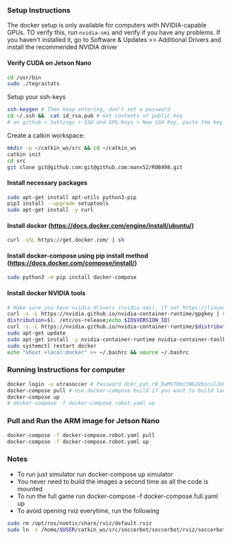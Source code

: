 ### Setup Instructions
The docker setup is only available for computers with NVIDIA-capable GPUs. TO verify this, run ```nvidia-smi``` and verify if you have any problems. If you haven't installed it, go to Software & Updates >> Additional Drivers and install the recommended NVIDIA driver

#### Verify CUDA on Jetson Nano 
```bash
cd /usr/bin
sudo ./tegrastats
```

Setup your ssh-keys
```bash
ssh-keygen # Then keep entering, don't set a password
cd ~/.ssh &&  cat id_rsa.pub # Get contents of public key
# on github > Settings > SSH and GPG Keys > New SSH Key, paste the key
```

Create a catkin workspace:
```bash
mkdir -p ~/catkin_ws/src && cd ~/catkin_ws
catkin init
cd src
git clone git@github.com:git@github.com:manx52/ROB498.git

```


#### Install necessary packages
```bash
sudo apt-get install apt-utils python3-pip
pip3 install --upgrade setuptools
sudo apt-get install -y curl

```

#### Install docker (https://docs.docker.com/engine/install/ubuntu/)
```bash
curl -sSL https://get.docker.com/ | sh
```

#### Install docker-compose using pip install method (https://docs.docker.com/compose/install/)
```bash
sudo python3 -m pip install docker-compose
```

#### Install docker NVIDIA tools
```bash
# Make sure you have nvidia drivers (nvidia-smi), if not https://linuxconfig.org/how-to-install-the-nvidia-drivers-on-ubuntu-20-04-focal-fossa-linux
curl -s -L https://nvidia.github.io/nvidia-container-runtime/gpgkey | sudo apt-key add -
distribution=$(. /etc/os-release;echo $ID$VERSION_ID)
curl -s -L https://nvidia.github.io/nvidia-container-runtime/$distribution/nvidia-container-runtime.list | sudo tee /etc/apt/sources.list.d/nvidia-container-runtime.list
sudo apt-get update
sudo apt-get install -y nvidia-container-runtime nvidia-container-toolkit mesa-utils
sudo systemctl restart docker
echo "xhost +local:docker" >> ~/.bashrc && source ~/.bashrc
```


### Running Instructions for computer
```bash
docker login -u utrasoccer # Password dckr_pat_r8_EwMV7RmiYNG2VbnculJUqc1w
docker-compose pull # Use docker-compose build if you want to build locally
docker-compose up
# docker-compose -f docker-compose.robot.yaml up
```

### Pull and Run the ARM image for Jetson Nano
```bash
docker-compose -f docker-compose.robot.yaml pull
docker-compose -f docker-compose.robot.yaml up
```

### Notes
- To run just simulator run docker-compose up simulator
- You never need to build the images a second time as all the code is mounted
- To run the full game run docker-compose -f docker-compose.full.yaml up
- To avoid opening rviz everytime, run the following
```bash
sudo rm /opt/ros/noetic/share/rviz/default.rviz
sudo ln -s /home/$USER/catkin_ws/src/soccerbot/soccerbot/rviz/soccerbot.rviz /opt/ros/noetic/share/rviz/default.rviz
```
